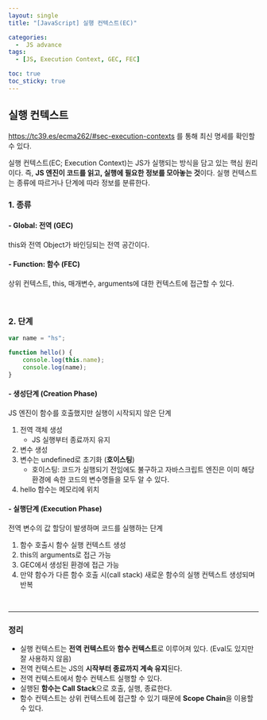 ```yaml
---
layout: single
title: "[JavaScript] 실행 컨텍스트(EC)"

categories:
  -  JS advance
tags:
  - [JS, Execution Context, GEC, FEC]

toc: true
toc_sticky: true
---
```



## 실행 컨텍스트

https://tc39.es/ecma262/#sec-execution-contexts 를 통해 최신 명세를 확인할 수 있다.

실행 컨텍스트(EC; Execution Context)는 JS가 실행되는 방식을 담고 있는 핵심 원리이다. 즉, **JS 엔진이 코드를 읽고, 실행에 필요한 정보를 모아놓는 것**이다. 실행 컨텍스트는 종류에 따르거나 단계에 따라 정보를 분류한다.

### 1. 종류

#### - Global: 전역 (GEC)

this와 전역 Object가 바인딩되는 전역 공간이다.

#### - Function: 함수 (FEC)

상위 컨텍스트, this, 매개변수, arguments에 대한 컨텍스트에 접근할 수 있다.

<br>

### 2. 단계

```js
var name = "hs";

function hello() {
    console.log(this.name);
    console.log(name);
}
```

#### - 생성단계 (Creation Phase)

JS 엔진이 함수를 호출했지만 실행이 시작되지 않은 단계
1. 전역 객체 생성
   - JS 실행부터 종료까지 유지
2. 변수 생성
3. 변수는 undefined로 초기화 (**호이스팅**)
   - 호이스팅: 코드가 실행되기 전임에도 불구하고 자바스크립트 엔진은 이미 해당 환경에 속한 코드의 변수명들을 모두 알 수 있다.
4. hello 함수는 메모리에 위치


#### - 실행단계 (Execution Phase)

전역 변수의 값 할당이 발생하며 코드를 실행하는 단계
1. 함수 호출시 함수 실행 컨텍스트 생성
2. this의 arguments로 접근 가능
3. GEC에서 생성된 환경에 접근 가능
4. 만약 함수가 다른 함수 호출 시(call stack) 새로운 함수의 실행 컨텍스트 생성되며 반복

<br>
<hr>

### 정리

- 실행 컨텍스트는 **전역 컨텍스트**와 **함수 컨텍스트**로 이루어져 있다. (Eval도 있지만 잘 사용하지 않음)
- 전역 컨텍스트는 JS의 **시작부터 종료까지 계속 유지**된다.
- 전역 컨텍스트에서 함수 컨텍스트 실행할 수 있다.
- 실행된 **함수는 Call Stack**으로 호출, 실행, 종료한다.
- 함수 컨텍스트는 상위 컨텍스트에 접근할 수 있기 때문에 **Scope Chain**을 이용할 수 있다.
